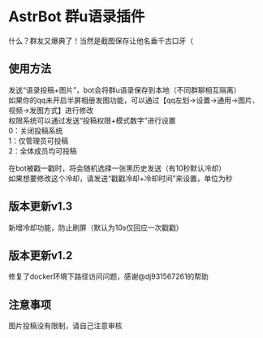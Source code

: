 # AstrBot 群u语录插件
什么？群友又爆典了！当然是截图保存让他名垂千古口牙（

## 使用方法
发送“语录投稿+图片”，bot会将群u语录保存到本地（不同群聊相互隔离）  
如果你的qq未开启半屏相册发图功能，可以通过【qq左划→设置→通用→图片、视频→发图方式】进行修改  
权限系统可以通过发送“投稿权限+模式数字”进行设置  
   0：关闭投稿系统  
   1：仅管理员可投稿  
   2：全体成员均可投稿  
   
在bot被戳一戳时，将会随机选择一张黑历史发送（有10秒默认冷却）  
如果想要修改这个冷却，请发送“戳戳冷却+冷却时间”来设置，单位为秒  


## 版本更新v1.3
新增冷却功能，防止刷屏（默认为10s仅回应一次戳戳）
## 版本更新v1.2
修复了docker环境下路径访问问题，感谢@dj931567261的帮助

## 注意事项
图片投稿没有限制，请自己注意审核
